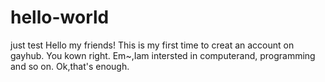 # hello-world
just test
Hello my friends!
This is my first time to creat an account on gayhub. You kown right.
Em~,Iam intersted in computerand, programming and so on.
Ok,that's enough.
